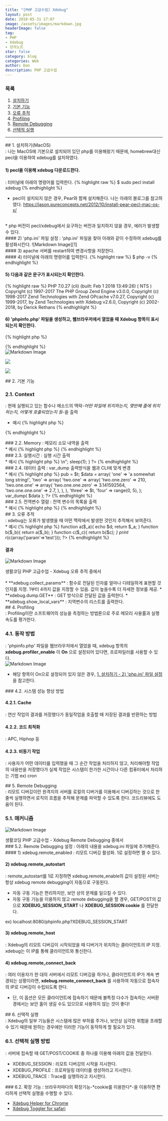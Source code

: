 ```yaml
---
title: "[PHP 고급수업] Xdebug"
layout: post
date: 2018-05-31 17:07
image: /assets/images/markdown.jpg
headerImage: false
tag:
- PHP
- Xdebug
- 강의노트
star: false
category: blog
categories: Web
author: Dan
description: PHP 고급수업
---
```

### 목록
1. <a href="#one">설치하기</a><br>
2. <a href="#two">기본 기능</a><br>
3. <a href="#three">오류 추적</a><br>
4. <a href="#four">Profiling</a><br>
5. <a href="#five">Remote Debugging</a><br>
6. <a href="#six">선택적 실행</a><br>

---
<div id="one"></div>
## 1. 설치하기(MacOS)
<div class="underlined"></div>
: 나는 MacOS에 기본으로 설치되어 있던 php를 이용해왔기 때문에, homebrew대신 pecl을 이용하여 xdebug를 설치하였다.

#### 1) pecl을 이용해 xdebug 다운로드한다.
: 터미널에 아래의 명령어를 입력한다.
{% highlight raw %}
$ sudo pecl install xdebug
{% endhighlight %}

* pecl이 설치되지 않은 경우, Pear와 함께 설치해준다. 나는 아래의 블로그를 참고하였다.
https://jason.pureconcepts.net/2012/10/install-pear-pecl-mac-os-x/
<br>
* php 버전이 pecl/xdebug에서 요구하는 버전과 일치하지 않을 경우, 에러가 발생할 수 있다.
<br>

<div id="php"></div>
#### 2) 'php.ini' 파일 설정
: 'php.ini' 파일을 찾아 아래와 같이 수정하여 xdebug를 활성화시킨다.
![Markdown Image][1]
<br>
#### 3) apache 서버를 restart하여 변경사항을 저장한다.
<br>
#### 4) 터미널에 아래의 명령어를 입력한다.
{% highlight raw %}
$ php -v
{% endhighlight %}

#### 5) 다음과 같은 문구가 표시되는지 확인한다.
{% highlight raw %}
PHP 7.0.27 (cli) (built: Feb  1 2018 13:49:26) ( NTS )
Copyright (c) 1997-2017 The PHP Group
Zend Engine v3.0.0, Copyright (c) 1998-2017 Zend Technologies
    with Zend OPcache v7.0.27, Copyright (c) 1999-2017, by Zend Technologies
    with Xdebug v2.6.0, Copyright (c) 2002-2018, by Derick Rethans
{% endhighlight %}

#### 6) 'phpinfo.php' 파일을 생성하고, 웹브라우저에서 열었을 때 Xdebug 항목이 표시되는지 확인한다.
{% highlight php %}
<?php
  phpinfo();
?>
{% endhighlight %}
<br>
![Markdown Image][2]

<img src="https://dandand-an.github.io/assets/images/1219.jpg" style="cursor:pointer" onclick="window.open('https://dandand-an.github.io/assets/images/1219.jpg','asdfo8or','scrollbars=yes,width=417,height=385,top=10,left=20');">

<a onclick="click(); return flase;" target="_blank"><img id="myImg" src="https://dandand-an.github.io/assets/images/%EC%8A%A4%ED%81%AC%EB%A6%B0%EC%83%B72018-06-01-2.jpg"></a>

 <div class="breaker"></div>
<div id="two"></div>
## 2. 기본 기능
<div class="underlined"></div>

### 2.1. Context
: 현재 실행되고 있는 함수나 메소드의 맥락-*어떤 파일에 위치하는지, 몇번째 줄에 위치하는지, 어떻게 호출되었는지 등*-을 출력
<br>
* 예시
{% highlight php %}
<?php
    function fix_string($a)
    {
        echo "Called @ ".
            xdebug_call_file().
            ":".
            xdebug_call_line().
            " from ".
            xdebug_call_function();
    }

    $ret = fix_string(array('Derick'));
?>
{% endhighlight %}

<div class="breaker"></div>
### 2.2. Memory
: 메모리 소모 내역을 출력
<br>
* 예시
{% highlight php %}
<?php
$text = "coding everybody";
$prev_mem = xdebug_memory_usage();
for($i=0; $i<10; $i++){
        $text.=$text;
        echo $i.':'.xdebug_memory_usage().':'.(xdebug_memory_usage()-$prev_mem).':'.strlen($text)."\n";
}
?>
{% endhighlight %}

<div class="breaker"></div>
### 2.3. 실행시간
: 실행 시간 출력
<br>
* 예시
{% highlight php %}
<?php
echo xdebug_time_index()."\n";
for($i=0; $i<3; $i++){
        echo xdebug_time_index()."<br />\n";
        sleep(1);
}
?>
{% endhighlight %}

<div class="breaker"></div>
### 2.4. 데이터 출력
: var_dump 출력방식을 웹과 CLI에 맞게 변경
<br>
* 예시
{% highlight php %}
<?php
class test {
    public $pub = false;
    private $priv = true;
    protected $prot = 42;
}
$t = new test;
$t->pub = $t;
$data = array(
    'one' => 'a somewhat long string!',
    'two' => array(
        'two.one' => array(
            'two.one.zero' => 210,
            'two.one.one' => array(
                'two.one.one.zero' => 3.141592564,
                'two.one.one.one'  => 2.7,
            ),
        ),
    ),
    'three' => $t,
    'four' => range(0, 5),
);
var_dump( $data );
?>
{% endhighlight %}

<div class="breaker"></div>
### 2.5. 전역변수 열람
: 전역 변수의 목록을 출력
<br>
* 예시
{% highlight php %}
<?php
ini_set('xdebug.dump.GET', '*');
ini_set('xdebug.dump.SERVER','*');
xdebug_dump_superglobals();
?>
{% endhighlight %}


 <div class="breaker"></div>
<div id="three"></div>
## 3. 오류 추적
<div class="underlined"></div>
: xdebug는 오류가 발생했을 때 어떤 맥락에서 발생한 것인지 추적해서 보여준다.
<br>
* 예시
{% highlight php %}
<?php
ini_set('xdebug.collect_params', '4');
ini_set('xdebug.dump.GET', '* ');
ini_set('xdebug.dump.SERVER', 'REQUEST_URI');
ini_set('xdebug.show_local_vars', 'on');

function a($_a){
        echo $d;
        return $_a;     
}
function b($_b){
        return a($_b);
}
function c($_c){
        return b($_c);
}
print_ r(c(array('param'=>'test')));
?>
{% endhighlight %}

#### 결과
![Markdown Image][3]
<figcaption class="caption">생활코딩 PHP 고급수업 - Xdebug 오류 추적 중에서</figcaption>
<br>
* **xdebug.collect_params** : 함수로 전달된 인자를 얼마나 디테일하게 표현할 것인지를 지정. 1부터 4까지 값을 지정할 수 있음. 값이 높을수록 더 자세한 정보를 제공.
* **xdebug.dump.GET** : GET 방식으로 전달된 값을 출력한다.
* **xdebug.show_local_vars** : 지역변수의 리스트를 출력한다.

 <div class="breaker"></div>
<div id="four"></div>
## 4. Profiling
<div class="underlined"></div>
: Profiling이란 소프트웨어의 성능을 측정하는 방법론으로 주로 메모리 사용률과 실행 속도를 평가한다.

### 4.1. 동작 방법
: 'phpinfo.php' 파일을 웹브라우저에서 열었을 때, xdebug 항목의 **xdebug.profiler_enable** 이 **On** 으로 설정되어 있다면, 프로파일러를 사용할 수 있다.<br>
![Markdown Image][4]
<br>
* 해당 항목이 On으로 설정되어 있지 않은 경우, <a href="#php" style="text-decoration:underline;">1. 설치하기 - 2) 'php.ini' 파일 설정</a> 을 참고한다.

<div class="breaker"></div>
### 4.2. 시스템 성능 향상 방법

#### 4.2.1. Cache
: 연산 작업의 결과를 저장했다가 동일작업을 호출할 때 저장된 결과를 반환하는 방법
<br>

#### 4.2.2. 코드 최적화
: APC, Hiphop 등
<br>

#### 4.2.3. 비동기 작업
: 사용자가 어떤 데이터를 입력했을 때 그 순간 작업을 처리하지 않고, 처리해야할 작업의 내용만을 저장했다가 실제 작업은 시스템이 한가한 시간이나 다른 컴퓨터에서 처리하는 기법 ex) cron
<br>
 <div class="breaker"></div>

<div id="five"></div>
## 5. Remote Debugging
<div class="underlined"></div>
: 리모트 디버깅이란 원격지의 서버를 로컬의 디버거를 이용해서 디버깅하는 것으로 한줄씩 실행하면서 로직의 흐름을 추적해 문제를 파악할 수 있도록 한다. 코드리뷰에도 도움이 된다.

### 5.1. 매커니즘
![Markdown Image][5]
<figcaption class="caption">생활코딩 PHP 고급수업 - Xdebug Remote Debugging 중에서</figcaption>

<div class="breaker"></div>
### 5.2. Remote Debugging 설정
: 아래의 내용을 xdebug.ini 파일에 추가해준다.
<br>
#### 1) xdebug.remote_enabled
: 리모트 디버깅 활성화. 1로 설정하면 켤 수 있다.<br>

#### 2) xdebug.remote_autostart
: remote_autostart를 1로 지정하면 xdebug.remote_enable의 값이 설정된 서버는 항상 xdebug remote debugging이 자동으로 구동된다.
<br>
* 자동 구동 기능은 편리하지만, 보안 상의 문제를 일으킬 수 있다.
* 자동 구동 기능을 이용하지 않고 remote debugging을 할 경우, GET/POST의 값으로 **XDEBUG_SESSION_START** 나 **XDEBUG_SESSION cookie** 를 전달한다.
<p> ex) localhost:8080/phpinfo.php?XDEBUG_SESSION_START </p>

#### 3) xdebug.remote_host
: Xdebug의 리모트 디버깅이 시작되었을 때 디버거가 위치하는 클라이언트의 IP 지정. xdebug는 이 IP를 통해 클라이언트와 통신한다.
<br>
#### 4) xdebug.remote_connect_back
: 여러 이용자가 한 대의 서버에서 리모트 디버깅을 하거나, 클라이언트의 IP가 계속 변경되는 상황이라면, **xdebug.remote_connect_back** 를 사용하여 자동으로 접속자의 IP로 디버깅이 수립되도록 한다.<br>
* 단, 이 옵션은 모든 클라이언트에 접속하기 때문에 불특정 다수가 접속하는 서버환경에서는 보안 홀이 생길 수도 있으므로 사용하지 않는 것이 좋다!

 <div class="breaker"></div>

<div id="six"></div>
## 6. 선택적 실행
<div class="underlined"></div>
: Xdebug의 일부 기능들은 시스템에 많은 부하를 주거나, 보안상 심각한 위험을 초래할 수 있기 때문에 원하는 경우에만 이러한 기능이 동작하게 할 필요가 있다.

### 6.1. 선택적 실행 방법
: 서버에 접속할 때 GET/POST/COOKIE 중 하나를 이용해 아래의 값을 전달한다.

* XDEBUG_SESSION
 : 리모트 디버깅의 시작을 지시한다.<br>
* XDEBUG_PROFILE
 : 프로파일링 데이터를 생성하라고 지시한다.<br>
* XDEBUG_TRACE
 : Trace를 실행하라고 지시한다.<br>

 <div class="breaker"></div>
### 6.2. 확장 기능
: 브라우저마다의 확장기능-*cookie를 이용한다*-을 이용하면 편리하게 선택적 실행을 수행할 수 있다.<br>

* <a href="https://chrome.google.com/webstore/detail/xdebug-helper/eadndfjplgieldjbigjakmdgkmoaaaoc">Xdebug Helper for Chrome</a>
* <a href="https://github.com/benmatselby/xdebug-toggler">Xdebug Toggler for safari</a>

---
[1]: /assets/images/스크린샷2018-06-01-1.jpg
[2]: /assets/images/스크린샷2018-06-01-2.jpg
[3]: /assets/images/1219.jpg
[4]: /assets/images/스크린샷2018-06-01-3.jpg
[5]: /assets/images/1225.gif
